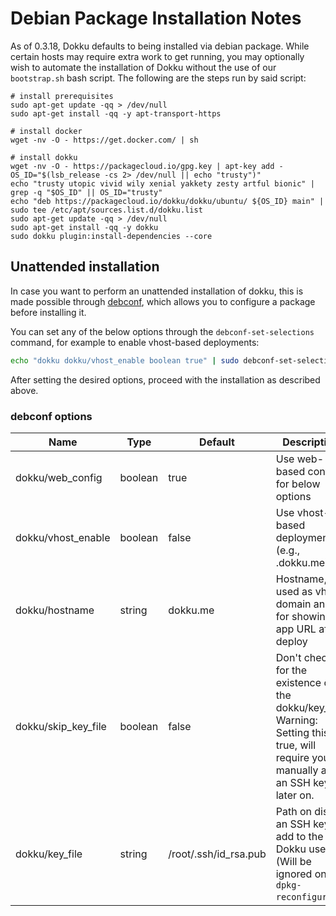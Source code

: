 # Debian Package Installation Notes

As of 0.3.18, Dokku defaults to being installed via debian package. While certain hosts may require extra work to get running, you may optionally wish to automate the installation of Dokku without the use of our `bootstrap.sh` bash script. The following are the steps run by said script:

```shell
# install prerequisites
sudo apt-get update -qq > /dev/null
sudo apt-get install -qq -y apt-transport-https

# install docker
wget -nv -O - https://get.docker.com/ | sh

# install dokku
wget -nv -O - https://packagecloud.io/gpg.key | apt-key add -
OS_ID="$(lsb_release -cs 2> /dev/null || echo "trusty")"
echo "trusty utopic vivid wily xenial yakkety zesty artful bionic" | grep -q "$OS_ID" || OS_ID="trusty"
echo "deb https://packagecloud.io/dokku/dokku/ubuntu/ ${OS_ID} main" | sudo tee /etc/apt/sources.list.d/dokku.list
sudo apt-get update -qq > /dev/null
sudo apt-get install -qq -y dokku
sudo dokku plugin:install-dependencies --core
```

## Unattended installation

In case you want to perform an unattended installation of dokku, this is made possible through [debconf](https://en.wikipedia.org/wiki/Debconf_%28software_package%29), which allows you to configure a package before installing it.

You can set any of the below options through the `debconf-set-selections` command, for example to enable vhost-based deployments:

```bash
echo "dokku dokku/vhost_enable boolean true" | sudo debconf-set-selections
```

After setting the desired options, proceed with the installation as described above.

### debconf options

| Name               | Type    | Default               | Description                                                              |
| ------------------ | ------- | --------------------- | ------------------------------------------------------------------------ |
| dokku/web_config   | boolean | true                  | Use web-based config for below options                                   |
| dokku/vhost_enable | boolean | false                 | Use vhost-based deployments (e.g., <app>.dokku.me)                        |
| dokku/hostname     | string  | dokku.me              | Hostname, used as vhost domain and for showing app URL after deploy      |
| dokku/skip_key_file| boolean | false                 | Don't check for the existence of the dokku/key_file. Warning: Setting this to true, will require you to manually add an SSH key later on. |
| dokku/key_file     | string  | /root/.ssh/id_rsa.pub | Path on disk to an SSH key to add to the Dokku user (Will be ignored on `dpkg-reconfigure`) |
